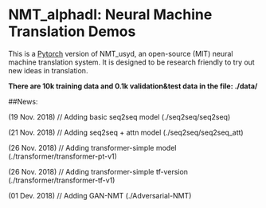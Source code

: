 # NMT_alphadl: Neural Machine Translation Demos



This is a [Pytorch](https://github.com/pytorch/pytorch) version of NMT_usyd,
an open-source (MIT) neural machine translation system. It is designed to be research friendly to try out new ideas in translation.

**There are 10k training data and 0.1k validation&test data in the file: ./data/**

##News:

(19 Nov. 2018) // Adding basic seq2seq model (./seq2seq/seq2seq)

(21 Nov. 2018) // Adding seq2seq + attn model (./seq2seq/seq2seq_att)

(26 Nov. 2018) // Adding transformer-simple model (./transformer/transformer-pt-v1)

(26 Nov. 2018) // Adding transformer-simple tf-version (./transformer/transformer-tf-v1)

(01 Dev. 2018) // Adding GAN-NMT (./Adversarial-NMT)
